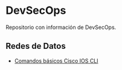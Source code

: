 # DevSecOps

Repositorio con información de DevSecOps.

## Redes de Datos
- [Comandos básicos Cisco IOS CLI](https://colab.research.google.com/github/FerneyOAmaya/DevSecOps/blob/main/CiscoIOS_CLI.ipynb)
